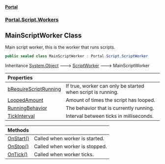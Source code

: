 #### [Portal](index.md 'index')
### [Portal.Script.Workers](Portal.Script.Workers.md 'Portal.Script.Workers')

## MainScriptWorker Class

Main script worker, this is the worker that runs scripts.

```csharp
public sealed class MainScriptWorker : Portal.Script.ScriptWorker
```

Inheritance [System.Object](https://docs.microsoft.com/en-us/dotnet/api/System.Object 'System.Object') &#129106; [ScriptWorker](ScriptWorker.md 'Portal.Script.ScriptWorker') &#129106; MainScriptWorker

| Properties | |
| :--- | :--- |
| [bRequireScriptRunning](MainScriptWorker.bRequireScriptRunning.md 'Portal.Script.Workers.MainScriptWorker.bRequireScriptRunning') | If true, worker can only be started when script is running. |
| [LoopedAmount](MainScriptWorker.LoopedAmount.md 'Portal.Script.Workers.MainScriptWorker.LoopedAmount') | Amount of times the script has looped. |
| [RunningBehavior](MainScriptWorker.RunningBehavior.md 'Portal.Script.Workers.MainScriptWorker.RunningBehavior') | The behavior that is currently running. |
| [TickInterval](MainScriptWorker.TickInterval.md 'Portal.Script.Workers.MainScriptWorker.TickInterval') | Interval between ticks in milliseconds. |

| Methods | |
| :--- | :--- |
| [OnStart()](MainScriptWorker.OnStart().md 'Portal.Script.Workers.MainScriptWorker.OnStart()') | Called when worker is started. |
| [OnStop()](MainScriptWorker.OnStop().md 'Portal.Script.Workers.MainScriptWorker.OnStop()') | Called when worker is stopped. |
| [OnTick()](MainScriptWorker.OnTick().md 'Portal.Script.Workers.MainScriptWorker.OnTick()') | Called when worker ticks. |
